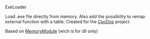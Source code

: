 ExeLoader

Load .exe file direclty from memory. Also add the possibility to remap external function with a table. 
Created for the [CpcDos](https://cpcdos.net ) project.

Based on [MemoryModule](https://travis-ci.org/fancycode/MemoryModule) (wich is for dll only)
